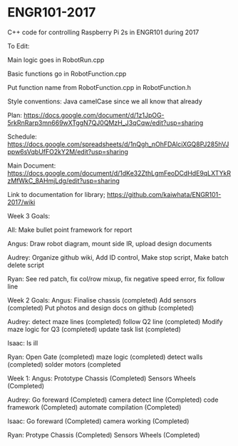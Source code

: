 # ENGR101-2017
C++ code for controlling Raspberry Pi 2s in ENGR101 during 2017

To Edit:

Main logic goes in RobotRun.cpp

Basic functions go in RobotFunction.cpp

Put function name from RobotFunction.cpp in RobotFunction.h

Style conventions: Java camelCase since we all know that already

Plan:
https://docs.google.com/document/d/1z1JpOG-5rkRnRarp3mn669wXTggN7QJ0QMzH_J3qCqw/edit?usp=sharing

Schedule:
https://docs.google.com/spreadsheets/d/1nQgh_nOhFDAlciXGQ8PJ285hVJppw6sVqbUfFO2kY2M/edit?usp=sharing

Main Document:
https://docs.google.com/document/d/1dKe32ZthLgmFeoDCdHdE9qLXTYkRzMfWkC_8AHmjLdg/edit?usp=sharing

Link to documentation for library;
https://github.com/kaiwhata/ENGR101-2017/wiki


Week 3 Goals:

All: Make bullet point framework for report

Angus: Draw robot diagram, mount side IR, upload design documents

Audrey: Organize github wiki, Add ID control, Make stop script, Make batch delete script

Ryan: See red patch, fix col/row mixup, fix negative speed error, fix follow line


Week 2 Goals:
Angus:
Finalise chassis (completed)
Add sensors (completed)
Put photos and design docs on github (completed)

Audrey:
detect maze lines (completed)
follow Q2 line (completed)
Modify maze logic for Q3 (completed)
update task list (completed)

Isaac:
Is ill

Ryan:
Open Gate (completed)
maze logic (completed)
detect walls (completed)
solder motors (completed


Week 1:
Angus:
Prototype Chassis (Completed)
Sensors
Wheels (Completed)

Audrey:
Go foreward (Completed)
camera detect line (Completed)
code framework (Completed)
automate compilation (Completed)

Isaac: 
Go foreward (Completed)
camera working (Completed)

Ryan:
Protype Chassis (Completed)
Sensors
Wheels (Completed)

